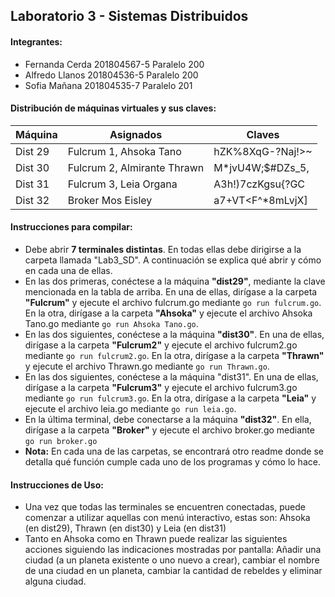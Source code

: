 ## Laboratorio 3 - Sistemas Distribuidos

#### Integrantes:

- Fernanda Cerda 201804567-5 Paralelo 200
- Alfredo Llanos 201804536-5 Paralelo 200
- Sofia Mañana 201804535-7 Paralelo 201


#### Distribución de máquinas virtuales y sus claves: 
| Máquina| Asignados| Claves|
| ----- | ---- | ---- |
| Dist 29| Fulcrum 1, Ahsoka Tano | hZK%8XqG-?Naj!>~|
| Dist 30| Fulcrum 2, Almirante Thrawn | M*jvU4W;$#DZs_5,|
| Dist 31| Fulcrum 3, Leia Organa | A3h!)7czKgsu{?GC|
| Dist 32| Broker Mos Eisley| a7+VT<F^*8mLvjX]|


#### Instrucciones para compilar:

- Debe abrir **7 terminales distintas**. En todas ellas debe dirigirse a la carpeta llamada "Lab3_SD". A continuación se explica qué abrir y cómo en cada una de ellas.
- En las dos primeras, conéctese a la máquina **"dist29"**, mediante la clave mencionada en la tabla de arriba. En una de ellas, dirígase a la carpeta **"Fulcrum"** y ejecute el archivo fulcrum.go mediante `go run fulcrum.go`. En la otra, dirígase a la carpeta **"Ahsoka"** y ejecute el archivo Ahsoka Tano.go mediante `go run Ahsoka Tano.go`.
- En las dos siguientes, conéctese a la máquina **"dist30"**. En una de ellas, dirígase a la carpeta **"Fulcrum2"** y ejecute el archivo fulcrum2.go mediante `go run fulcrum2.go`. En la otra, dirígase a la carpeta **"Thrawn"** y ejecute el archivo Thrawn.go mediante `go run Thrawn.go`.
- En las dos siguientes, conéctese a la máquina "dist31". En una de ellas, dirígase a la carpeta **"Fulcrum3"** y ejecute el archivo fulcrum3.go mediante `go run fulcrum3.go`. En la otra, dirígase a la carpeta **"Leia"** y ejecute el archivo leia.go mediante `go run leia.go`.
- En la última terminal, debe conectarse a la máquina **"dist32"**. En ella, dirígase a la carpeta **"Broker"** y ejecute el archivo broker.go mediante `go run broker.go`
- **Nota:** En cada una de las carpetas, se encontrará otro readme donde se detalla qué función cumple cada uno de los programas y cómo lo hace.

#### Instrucciones de Uso:
- Una vez que todas las terminales se encuentren conectadas, puede comenzar a utilizar aquellas con menú interactivo, estas son: Ahsoka (en dist29), Thrawn (en dist30) y Leia (en dist31)
- Tanto en Ahsoka como en Thrawn puede realizar las siguientes acciones siguiendo las indicaciones mostradas por pantalla: Añadir una ciudad (a un planeta existente o uno nuevo a crear), cambiar el nombre de una ciudad en un planeta, cambiar la cantidad de rebeldes y eliminar alguna ciudad.